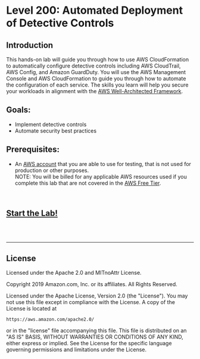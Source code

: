 # Level 200: Automated Deployment of Detective Controls

## Introduction
This hands-on lab will guide you through how to use AWS CloudFormation to automatically configure detective controls including AWS CloudTrail, AWS Config, and Amazon GuardDuty.
You will use the AWS Management Console and AWS CloudFormation to guide you through how to automate the configuration of each service. The skills you learn will help you secure your workloads in alignment with the [AWS Well-Architected Framework](https://aws.amazon.com/architecture/well-architected/).

## Goals:
* Implement detective controls
* Automate security best practices

## Prerequisites:
* An [AWS account](https://portal.aws.amazon.com/gp/aws/developer/registration/index.html) that you are able to use for testing, that is not used for production or other purposes.  
NOTE: You will be billed for any applicable AWS resources used if you complete this lab that are not covered in the [AWS Free Tier](https://aws.amazon.com/free/).

<BR>

## [Start the Lab!](Lab_Guide.md)

<BR>
<BR>

***

## License
Licensed under the Apache 2.0 and MITnoAttr License. 

Copyright 2019 Amazon.com, Inc. or its affiliates. All Rights Reserved.

Licensed under the Apache License, Version 2.0 (the "License"). You may not use this file except in compliance with the License. A copy of the License is located at

    https://aws.amazon.com/apache2.0/

or in the "license" file accompanying this file. This file is distributed on an "AS IS" BASIS, WITHOUT WARRANTIES OR CONDITIONS OF ANY KIND, either express or implied. See the License for the specific language governing permissions and limitations under the License.


